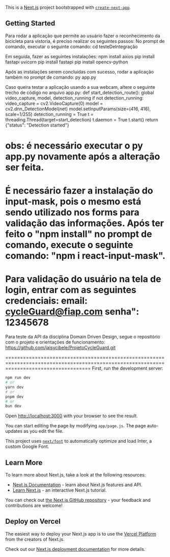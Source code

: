 This is a [Next.js](https://nextjs.org/) project bootstrapped with [`create-next-app`](https://github.com/vercel/next.js/tree/canary/packages/create-next-app).

## Getting Started

Para rodar a aplicação que permite ao usuário fazer o reconhecimento da bicicleta para vistoria, é preciso realizar os seguintes passos:
No prompt de comando, executar o seguinte comando: cd testeDeIntegração

Em seguida, fazer as seguintes instalações:
npm install axios
pip install fastapi uvicorn
pip install fastapi
pip install opencv-python

Após as instalações serem concluidas com sucesso, rodar a aplicação também no prompt de comando:
py app.py

Caso queira testar a aplicação usando a sua webcam, altere o seguinte trecho de código no arquivo app.py:
def start_detection_route():
    global video_capture, model, detection_running
    if not detection_running:
        video_capture = cv2.VideoCapture(0) 
        model = cv2.dnn_DetectionModel(net)
        model.setInputParams(size=(416, 416), scale=1/255)
        detection_running = True
        t = threading.Thread(target=start_detection)
        t.daemon = True
        t.start()
    return {"status": "Detection started"}

obs: é necessário executar o py app.py novamente após a alteração ser feita.
=========================================================================================================================================

É necessário fazer a instalação do input-mask, pois o mesmo está sendo utilizado nos forms para validação das informações. 
Após ter feito o "npm install" no prompt de comando, execute o seguinte comando: "npm i react-input-mask".
=========================================================================================================================================

Para validação do usuário na tela de login, entrar com as seguintes credenciais:
email: cycleGuard@fiap.com
senha": 12345678
=========================================================================================================================================

Para teste da API da disciplina Domain Driven Design, segue o repositório com o projeto e orientações de funcionamento:
https://github.com/jaisycibele/ProjetoCycleGuard.git

=========================================================================================================================================
First, run the development server:

```bash
npm run dev
# or
yarn dev
# or
pnpm dev
# or
bun dev
```

Open [http://localhost:3000](http://localhost:3000) with your browser to see the result.

You can start editing the page by modifying `app/page.js`. The page auto-updates as you edit the file.

This project uses [`next/font`](https://nextjs.org/docs/basic-features/font-optimization) to automatically optimize and load Inter, a custom Google Font.

## Learn More

To learn more about Next.js, take a look at the following resources:

- [Next.js Documentation](https://nextjs.org/docs) - learn about Next.js features and API.
- [Learn Next.js](https://nextjs.org/learn) - an interactive Next.js tutorial.

You can check out [the Next.js GitHub repository](https://github.com/vercel/next.js/) - your feedback and contributions are welcome!

## Deploy on Vercel

The easiest way to deploy your Next.js app is to use the [Vercel Platform](https://vercel.com/new?utm_medium=default-template&filter=next.js&utm_source=create-next-app&utm_campaign=create-next-app-readme) from the creators of Next.js.

Check out our [Next.js deployment documentation](https://nextjs.org/docs/deployment) for more details.
